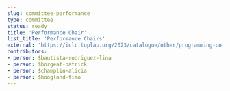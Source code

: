 ```yaml
---
slug: committee-performance
type: committee
status: ready
title: 'Performance Chair'
list_title: 'Performance Chairs'
external: 'https://iclc.toplap.org/2023/catalogue/other/programming-committee.html'
contributors:
- person: $bautista-rodriguez-lina
- person: $borgeat-patrick
- person: $champlin-alicia
- person: $hoogland-timo
---
```


